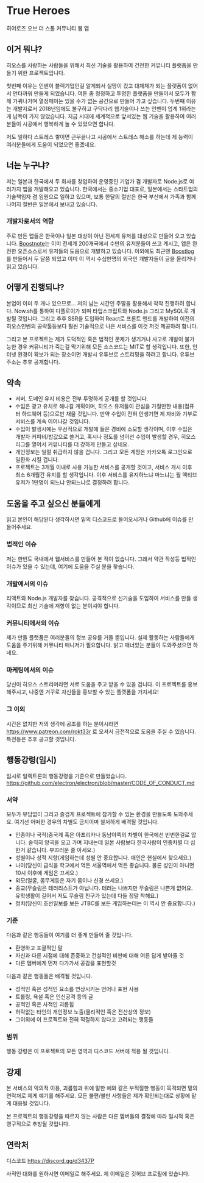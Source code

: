 # True Heroes

히어로즈 오브 더 스톰 커뮤니티 웹 앱

## 이거 뭐냐?

히오스를 사랑하는 사람들을 위해서 최신 기술을 활용하여 건전한 커뮤니티 플랫폼을 만들기 위한 프로젝트입니다.

첫번째 이유는 인벤이 블랙기업인걸 알게되서 실망이 컸고 대체제가 되는 플랫폼이 없어서 안타까워 만들게 되었습니다.
여튼 좀 청정하고 투명한 플랫폼을 만들어서 모두가 함께 가꿔나가며 열정페이는 있을 수가 없는 공간으로 만들어 가고 싶습니다.
두번쨰 이유는 개발자로서 2018년임에도 불구하고 구닥다리 웹기술이나 쓰는 인벤이 업계 1위라는게 납득이 가지 않았습니다.
지금 시대에 세계적으로 앞서있는 웹 기술을 활용하여 여러분들이 시공에서 행복하게 놀 수 있었으면 합니다.

저도 일하다 스트레스 쌓이면 근무끝나고 시공에서 스트레스 해소를 하는데 제 능력이 여러분들에게 도움이 되었으면 좋겠네요.

## 너는 누구냐?

저는 일본과 한국에서 두 회사를 창업하여 운영중인 기업가 겸 개발자로 Node.js로 여러가지 앱을 개발해오고 있습니다. 한국에서는 중소기업 대표로, 일본에서는 스타트업의 기술책임자 겸 임원으로 일하고 있으며, 보통 한달의 절반은 한국 부산에서 가족과 함께 나머지 절반은 일본에서 보내고 있습니다.

### 개발자로서의 역량

주로 만든 앱들은 한국이나 일본 대상이 아닌 전세계 유저를 대상으로 만들어 오고 있습니다. [Boostnote](https://github.com/BoostIO/Boostnote)는 이미 전세계 200개국에서 수만의 유저분들이 쓰고 계시고,
앱은 완전한 오픈소스로서 유저들의 도움으로 개발하고 있습니다. 이외에도 최근엔 [Boostlog](http://boostlog.io/)를 만들어서 두 달쯤 되었고 이미 이 역시 수십만명의 외국인 개발자들이 글을 올리거나 읽고 있습니다.

## 어떻게 진행되냐?

본업이 이미 두 개나 있으므로... 저의 남는 시간인 주말을 활용해서 착착 진행하려 합니다. Now.sh를 통하여 디플로이가 되며 타입스크립트와 Node.js 그리고 MySQL로 개발될 것입니다.
그리고 추후 SSR을 도입하여 React로 프론트 엔드를 개발하여 이전의 히오스인벤의 공략툴등보다 훨씬 기술적으로 나은 서비스를 이것 저것 제공하려 합니다.

그리고 본 프로젝트는 제가 도덕적인 혹은 법적인 문제가 생기거나 사고로 개발이 불가능한 경우 커뮤니티가 죽는걸 막기위해 모든 소스코드는 MIT로 할 생각입니다.
또한, 인터넷 환경이 확보가 되는 장소이면 개발시 유튜브로 스트리밍을 하려고 합니다. 유튜브 주소는 추후 공개합니다.

## 약속

- 서버, 도메인 유지 비용은 전부 투명하게 공개를 할 것입니다.
- 수입은 광고 유치로 해나갈 계획이며, 히오스 유저들이 관심을 가질만한 내용(컴퓨터 하드웨어 등)으로만 채울 것입니다. 만약 수입이 전혀 안생기면 제 자비와 기부로 서비스를 계속 이어나갈 것입니다.
- 수입이 발생시에는 우선적으로 개발에 들은 경비에 소모할 생각이며, 이후 수입은 개발자 커피비/밥값으로 쓸거고,
혹시나 정도를 넘어선 수입이 발생할 경우, 히오스 리그를 열어서 커뮤니티를 더 강하게 만들고 싶네요.
- 개인정보는 일절 취급하지 않을 겁니다. 그리고 모든 계정은 카카오톡 로그인으로 일환화 시킬 겁니다.
- 프로젝트는 3개월 이내로 사용 가능한 서비스를 공개할 것이고, 서비스 개시 이후 최소 6개월간 유지를 할 생각입니다. 이후 서비스를 유지하느냐 마느냐는 월 액티브 유저가 1만명이 되느냐 안되느냐로 결정하려 합니다.

## 도움을 주고 싶으신 분들에게

읽고 본인이 해당된다 생각하시면 밑의 디스코드로 들어오시거나 Github에 이슈를 만들어주세요.

### 법적인 이슈 

저는 한번도 국내에서 웹서비스를 만들어 본 적이 없습니다. 그래서 약관 작성등 법적인 이슈가 있을 수 있는데, 여기에 도움을 주실 분을 찾습니다.

### 개발에서의 이슈

리액트와 Node.js 개발자를 찾습니다. 공격적으로 신기술을 도입하여 서비스를 만들 생각이므로 최신 기술에 저항이 없는 분이셔야 합니다.

### 커뮤니티에서의 이슈

제가 만들 플랫폼은 여러분들의 정보 공유를 거들 뿐입니다. 실제 활동하는 사람들에게 도움을 주기위해 커뮤니티 매니저가 필요합니다. 밝고 매너있는 분들이 도와주셨으면 하네요.

### 마케팅에서의 이슈

당신이 히오스 스트리머라면 서로 도움을 주고 받을 수 있을 겁니다. 이 프로젝트를 홍보해주시고, 나중엔 거꾸로 자신들을 홍보할 수 있는 플랫폼을 가지세요!

### 그 이외

시간은 없지만 저의 생각에 공조를 하는 분이시라면 https://www.patreon.com/rokt33r 로 오셔서 금전적으로 도움을 주실 수 있습니다. 특전등은 추후 공고할 것입니다.

## 행동강령(임시)

임시로 일렉트론의 행동강령을 기준으로 만들었습니다.
https://github.com/electron/electron/blob/master/CODE_OF_CONDUCT.md

### 서약

모두가 부담없이 그리고 즐겁게 프로젝트에 참가할 수 있는 환경을 만들도록 도와주세요. 여기선 어떠한 경우의 차별도 금지이며 철저하게 배격될 것입니다. 

- 인종이나 국적(중국계 혹은 아프리카나 동남아쪽의 차별이 한국에선 빈번한걸로 압니다. 솔직히 양국을 오고 가며 지내는데 일본 사람보다 한국사람이 인종차별 더 심한거 같습니다. 부끄러운 줄 아세요.)
- 성별이나 성적 지향(게임하는데 성별 안 중요합니다. 애인은 현실에서 찾으세요.)
- 나이(당신이 급식을 학교에서 먹든 서울역에서 먹든 좋습니다. 물론 성인이 아니면 10시 이후에 게임은 끄세요.)
- 외모(얼굴, 몸무게등은 자기 몸이나 신경 쓰세요.)
- 종교(무슬림은 테러리스트가 아닙니다. 테러는 나쁘지만 무슬림은 나쁜게 없어요. 유학생활이 길어서 저도 무슬림 친구가 있는데 다들 정말 착해요.)
- 정치(당신이 조선일보를 보든 JTBC를 보든 게임하는데는 이 역시 안 중요합니다.)

### 기준

다음과 같은 행동들이 여기를 더 좋게 만들어 줄 것입니다.

- 환영하고 포괄적인 말
- 자신과 다른 시점에 대해 존중하고 건설적인 비판에 대해 어른 답게 받아줄 것 
- 다른 멤버에게 먼저 다가가서 공감을 표현할것

다음과 같은 행동들은 배격될 것입니다.

- 성적인 혹은 성적인 요소를 연상시키는 언어나 표현 사용
- 트롤링, 욕설 혹은 인신공격 등의 글 
- 공적인 혹은 사적인 괴롭힘
- 허락없는 타인의 개인정보 노출(물리적인 혹은 전산상의 정보)
- 그이외에 이 프로젝트와 전혀 적절하지 않다고 고려되는 행동들

### 범위

행동 강령은 이 프로젝트의 모든 영역과 디스코드 서버에 적용 될 것입니다.

## 강제

본 서비스의 악의적 이용, 괴롭힘과 위에 말한 예와 같은 부적절한 행동이 목격되면 밑의 연락처로 제게 얘기를 해주세요. 모든 불편/불만 사항들은 제가 확인되는대로 상황에 맡게 대응될 것입니다.

본 프로젝트의 행동강령을 따르지 않는 사람은 다른 멤버들의 결정에 따라 일시적 혹은 영구적으로 추방될 것입니다.

## 연락처

디스코드 https://discord.gg/d3437P

사적인 대화를 원하시면 이메일로 해주세요. 제 이메일은 깃허브 프로필에 있습니다.
